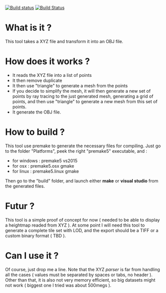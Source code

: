 [![Build status](https://ci.appveyor.com/api/projects/status/m34w5lx6n8b2cbje?svg=true)](https://ci.appveyor.com/project/olivierchatry/xv-xyz-grid)
[![Build Status](https://travis-ci.org/olivierchatry/xv_xyz_grid.svg?branch=master)](https://travis-ci.org/olivierchatry/xv_xyz_grid)

# What is it ?
This tool takes a XYZ file and transform it into an OBJ file.

# How does it works ?
* It reads the XYZ file into a list of points
* It then remove duplicate
* It then use "triangle" to generate a mesh from the points
* If you decide to simplify the mesh, it will then generate a new set of points by ray tracing to the just generated mesh, generating a grid of points, and then use "triangle" to generate a new mesh from this set of points.
* It generate the OBJ file.

# How to build ?
This tool use premake to generate the necessary files for compiling. Just go to the folder "Platforms", peek the right "premake5" executable, and :
* for windows : premake5 vs2015
* for osx : premake5.osx gmake
* for linux : premake5.linux gmake

Then go to the "build" folder, and launch either **make** or **visual studio** from the generated files.

# Futur ?
This tool is a simple proof of concept for now ( needed to be able to display a heightmap readed from XYZ ). At some point I will need this tool to generate a complete tile set with LOD, and the export should be a TIFF or a custom binary format ( TBD ).

# Can I use it ?
Of course, just drop me a line. Note that the XYZ *parser* is far from handling all the cases ( values must be separated by spaces or tabs, no header ). Other than that, it is also not very memory efficient, so big datasets might not work ( biggest one I tried was about  500megs ).
